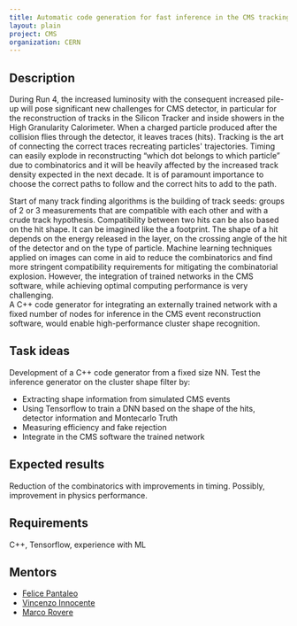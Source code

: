 ```yaml
---
title: Automatic code generation for fast inference in the CMS tracking software
layout: plain
project: CMS
organization: CERN
---
```


## Description
During Run 4, the increased luminosity with the consequent increased pile-up will pose significant new challenges for CMS detector, 
in particular for the reconstruction of tracks in the Silicon Tracker and inside showers in the High Granularity Calorimeter.
When a charged particle produced after the collision flies through the detector, it leaves traces (hits).
Tracking is the art of connecting the correct traces recreating particles' trajectories. 
Timing can easily explode in reconstructing “which dot belongs to which particle” due to combinatorics and 
it will be heavily affected by the increased track density expected in the next decade. 
It is of paramount importance to choose the correct paths to follow and the correct hits to add to the path.

Start of many track finding algorithms is the building of track seeds: groups of 2 or 3 measurements 
that are compatible with each other and  with a crude track hypothesis. 
Compatibility between two hits can be also based on the hit shape. It can be imagined like the a footprint.
The shape of a hit depends on the energy released in the layer, on the crossing angle of the hit of the detector and on the type of particle.
Machine learning techniques applied on images can come in aid to reduce the combinatorics and find more stringent compatibility requirements for mitigating the combinatorial explosion. However, the integration of trained networks in the CMS software, while achieving optimal computing performance is very challenging.  
A C++ code generator for integrating an externally trained network with a fixed number of nodes for inference in the CMS event reconstruction software, would enable high-performance cluster shape recognition.



## Task ideas
 Development of a C++ code generator from a fixed size NN. Test the inference generator on the cluster shape filter by:
 * Extracting shape information from simulated CMS events
 * Using Tensorflow to train a DNN based on the shape of the hits, detector information and Montecarlo Truth
 * Measuring efficiency and fake rejection
 * Integrate in the CMS software the trained network
 
## Expected results
Reduction of the combinatorics with improvements in timing. Possibly, improvement in physics performance.

## Requirements
C++, Tensorflow, experience with ML

## Mentors 
  * [Felice Pantaleo](mailto:felice.pantaleo@cern.ch)
  * [Vincenzo Innocente](mailto:vincenzo.innocente@cern.ch)
  * [Marco Rovere](mailto:marco.rovere@cern.ch)
